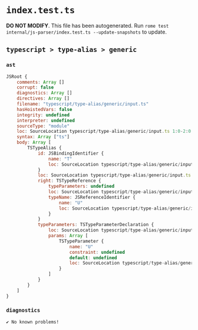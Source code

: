 # `index.test.ts`

**DO NOT MODIFY**. This file has been autogenerated. Run `rome test internal/js-parser/index.test.ts --update-snapshots` to update.

## `typescript > type-alias > generic`

### `ast`

```javascript
JSRoot {
	comments: Array []
	corrupt: false
	diagnostics: Array []
	directives: Array []
	filename: "typescript/type-alias/generic/input.ts"
	hasHoistedVars: false
	integrity: undefined
	interpreter: undefined
	sourceType: "module"
	loc: SourceLocation typescript/type-alias/generic/input.ts 1:0-2:0
	syntax: Array ["ts"]
	body: Array [
		TSTypeAlias {
			id: JSBindingIdentifier {
				name: "T"
				loc: SourceLocation typescript/type-alias/generic/input.ts 1:5-1:6 (T)
			}
			loc: SourceLocation typescript/type-alias/generic/input.ts 1:0-1:14
			right: TSTypeReference {
				typeParameters: undefined
				loc: SourceLocation typescript/type-alias/generic/input.ts 1:12-1:13
				typeName: JSReferenceIdentifier {
					name: "U"
					loc: SourceLocation typescript/type-alias/generic/input.ts 1:12-1:13 (U)
				}
			}
			typeParameters: TSTypeParameterDeclaration {
				loc: SourceLocation typescript/type-alias/generic/input.ts 1:6-1:9
				params: Array [
					TSTypeParameter {
						name: "U"
						constraint: undefined
						default: undefined
						loc: SourceLocation typescript/type-alias/generic/input.ts 1:7-1:8
					}
				]
			}
		}
	]
}
```

### `diagnostics`

```
✔ No known problems!

```
